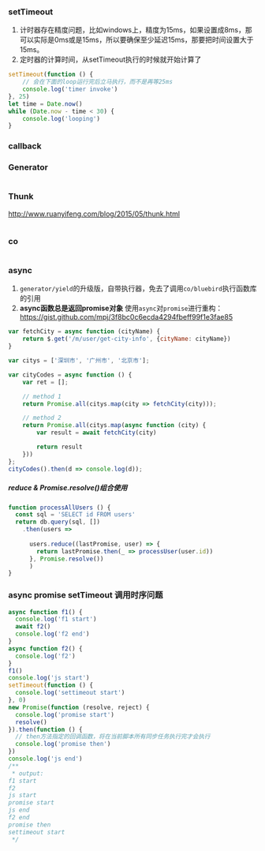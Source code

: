 ### setTimeout
1. 计时器存在精度问题，比如windows上，精度为15ms，如果设置成8ms，那可以实际是0ms或是15ms，所以要确保至少延迟15ms，那要把时间设置大于15ms。
2. 定时器的计算时间，从setTimeout执行的时候就开始计算了
```js
setTimeout(function () {
    // 会在下面的loop运行完后立马执行，而不是再等25ms
    console.log('timer invoke')    
}, 25)
let time = Date.now()
while (Date.now - time < 30) {
    console.log('looping')
}

```

### callback

### Generator
```js

```

### Thunk

http://www.ruanyifeng.com/blog/2015/05/thunk.html
```js

```

### co
```js

```

### async
1. `generator/yield`的升级版，自带执行器，免去了调用`co/bluebird`执行函数库的引用
2. **async函数总是返回promise对象**
使用`async`对`promise`进行重构： https://gist.github.com/mpj/3f8bc0c6ecda4294fbeff99f1e3fae85
```js
var fetchCity = async function (cityName) {
    return $.get('/m/user/get-city-info', {cityName: cityName})
}

var citys = ['深圳市', '广州市', '北京市'];

var cityCodes = async function () {
    var ret = [];

    // method 1
    return Promise.all(citys.map(city => fetchCity(city)));

    // method 2
    return Promise.all(citys.map(async function (city) {
        var result = await fetchCity(city)

        return result
    }))
};
cityCodes().then(d => console.log(d));
```

##### reduce & Promise.resolve()组合使用
```js
function processAllUsers () {
  const sql = 'SELECT id FROM users'
  return db.query(sql, [])
    .then(users => 
    
      users.reduce((lastPromise, user) => {
        return lastPromise.then(_ => processUser(user.id))
      }, Promise.resolve())
      )
}
```


### async promise setTimeout 调用时序问题
```js
async function f1() {
  console.log('f1 start')
  await f2()
  console.log('f2 end')
}
async function f2() {
  console.log('f2')
}
f1()
console.log('js start')
setTimeout(function () {
  console.log('settimeout start')
}, 0)
new Promise(function (resolve, reject) {
  console.log('promise start')
  resolve()
}).then(function () {
  // then方法指定的回调函数，将在当前脚本所有同步任务执行完才会执行
  console.log('promise then')
})
console.log('js end')
/**
 * output:
f1 start
f2
js start
promise start
js end
f2 end
promise then
settimeout start
 */

```